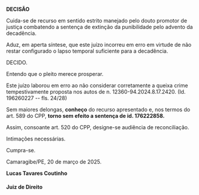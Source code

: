 **DECISÃO**

Cuida-se de recurso em sentido estrito manejado pelo douto promotor de
justiça combatendo a sentença de extinção da punibilidade pelo advento
da decadência.

Aduz, em aperta síntese, que este juízo incorreu em erro em virtude de
não restar configurado o lapso temporal suficiente para a decadência.

DECIDO.

Entendo que o pleito merece prosperar.

Este juízo laborou em erro ao não considerar corretamente a queixa crime
tempestivamente proposta nos autos de n. 12360-94.2024.8.17.2420. (Id.
196260227 -- fls. 24/28)

Sem maiores delongas, **conheço** do recurso apresentado e, nos termos
do art. 589 do CPP, **torno sem efeito a sentença de id. 176222858.**

Assim, consoante art. 520 do CPP, designe-se audiência de reconciliação.

Intimações necessárias.

Cumpra-se.

Camaragibe/PE, 20 de março de 2025.

**Lucas Tavares Coutinho**

#### Juiz de Direito

#### 
